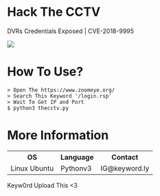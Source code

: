 # Hack The CCTV
DVRs Credentials Exposed | CVE-2018-9995 

![](https://raw.githubusercontent.com/keyw0rds/HTC/master/img/screenshot.png)

How To Use?
=

    > Open The https://www.zoomeye.org/
    > Search This Keyword '/login.rsp'
    > Wait To Get IP and Port
    $ python3 thecctv.py 

More Information
=

<table>
    <tr>
        <th>OS</th>
        <th>Language</th>
        <th>Contact</th>
    </tr>
    <tr>
        <td>Linux Ubuntu</td>
        <td>Pythonv3</td>
        <td>IG@keyword.ly</td>
    </tr>
</table>

Keyw0rd Upload This <3
